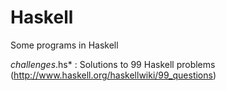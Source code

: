 Haskell
=======

Some programs in Haskell

*challenges*.hs* : Solutions to 99 Haskell problems (http://www.haskell.org/haskellwiki/99_questions)
